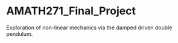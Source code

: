 # AMATH271_Final_Project
Exploration of non-linear mechanics via the damped driven double pendulum.
